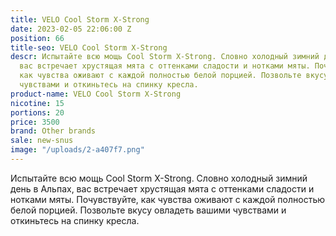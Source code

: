 ```yaml
---
title: VELO Cool Storm X-Strong
date: 2023-02-05 22:06:00 Z
position: 66
title-seo: VELO Cool Storm X-Strong
descr: Испытайте всю мощь Cool Storm X-Strong. Словно холодный зимний день в Альпах,
  вас встречает хрустящая мята с оттенками сладости и нотками мяты. Почувствуйте,
  как чувства оживают с каждой полностью белой порцией. Позвольте вкусу овладеть вашими
  чувствами и откиньтесь на спинку кресла.
product-name: VELO Cool Storm X-Strong
nicotine: 15
portions: 20
price: 3500
brand: Other brands
sale: new-snus
image: "/uploads/2-a407f7.png"
---
```


Испытайте всю мощь Cool Storm X-Strong. Словно холодный зимний день в Альпах, вас встречает хрустящая мята с оттенками сладости и нотками мяты. Почувствуйте, как чувства оживают с каждой полностью белой порцией. Позвольте вкусу овладеть вашими чувствами и откиньтесь на спинку кресла.